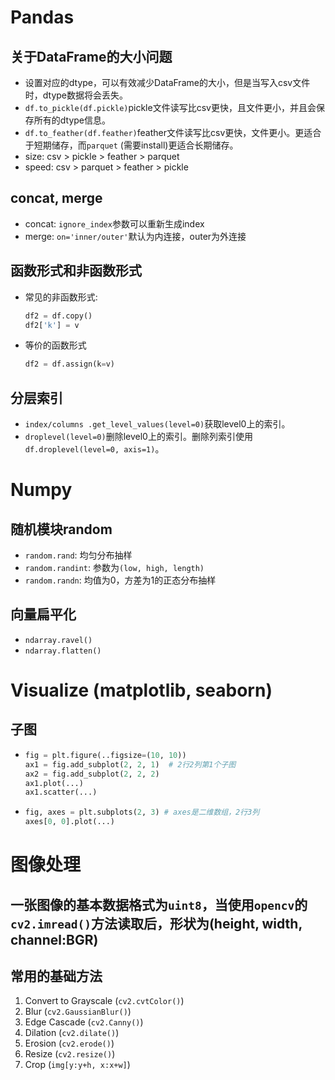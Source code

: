 # Pandas

## 关于DataFrame的大小问题
* 设置对应的dtype，可以有效减少DataFrame的大小，但是当写入csv文件时，dtype数据将会丢失。
* `df.to_pickle(df.pickle)`pickle文件读写比csv更快，且文件更小，并且会保存所有的dtype信息。
* `df.to_feather(df.feather)`feather文件读写比csv更快，文件更小。更适合于短期储存，而`parquet` (需要install)更适合长期储存。
* size: csv > pickle > feather > parquet
* speed: csv > parquet > feather > pickle

## concat, merge
* concat: `ignore_index`参数可以重新生成index
* merge: `on='inner/outer'`默认为内连接，outer为外连接

## 函数形式和非函数形式
* 常见的非函数形式:
  ```python
  df2 = df.copy()
  df2['k'] = v
  ```
* 等价的函数形式
  ```python
  df2 = df.assign(k=v)
  ```

## 分层索引
* `index/columns .get_level_values(level=0)`获取level0上的索引。
* `droplevel(level=0)`删除level0上的索引。删除列索引使用`df.droplevel(level=0, axis=1)`。
  

# Numpy

## 随机模块random
* `random.rand`: 均匀分布抽样
* `random.randint`: 参数为`(low, high, length)`
* `random.randn`: 均值为0，方差为1的正态分布抽样

## 向量扁平化
* `ndarray.ravel()`
* `ndarray.flatten()`

# Visualize (matplotlib, seaborn)

## 子图
* 
  ```python
  fig = plt.figure(..figsize=(10, 10))
  ax1 = fig.add_subplot(2, 2, 1)  # 2行2列第1个子图
  ax2 = fig.add_subplot(2, 2, 2)
  ax1.plot(...)
  ax1.scatter(...)
  ```
* 
  ```python
  fig, axes = plt.subplots(2, 3) # axes是二维数组，2行3列
  axes[0, 0].plot(...)
  ```

# 图像处理

## 一张图像的基本数据格式为`uint8`，当使用`opencv`的`cv2.imread()`方法读取后，形状为(height, width, channel:BGR)

## 常用的基础方法
1. Convert to Grayscale (`cv2.cvtColor()`)
2. Blur (`cv2.GaussianBlur()`)
3. Edge Cascade (`cv2.Canny()`)
4. Dilation (`cv2.dilate()`)
5. Erosion  (`cv2.erode()`)
6. Resize   (`cv2.resize()`)
7. Crop    (`img[y:y+h, x:x+w]`)